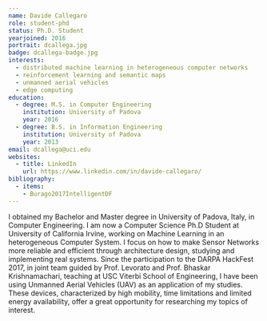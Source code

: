 ```yaml
---
name: Davide Callegaro
role: student-phd
status: Ph.D. Student
yearjoined: 2016
portrait: dcallega.jpg
badge: dcallega-badge.jpg
interests:
  - distributed machine learning in heterogeneous computer networks
  - reinforcement learning and semantic maps
  - unmanned aerial vehicles
  - edge computing
education:
  - degree: M.S. in Computer Engineering
    institution: University of Padova
    year: 2016
  - degree: B.S. in Information Engineering
    institution: University of Padova
    year: 2013
email: dcallega@uci.edu
websites:
  - title: LinkedIn
    url: https://www.linkedin.com/in/davide-callegaro/
bibliography:
  - items:
    - Burago2017IntelligentDF
---
```


I obtained my Bachelor and Master degree in University of Padova, Italy, in Computer Engineering.
I am now a Computer Science Ph.D Student at University of California Irvine, working on Machine Learning in an heterogeneous Computer System. I focus on how to make Sensor Networks more reliable and efficient through architecture design, studying and implementing real systems.
Since the participation to the DARPA HackFest 2017, in joint team guided by Prof. Levorato and Prof. Bhaskar Krishnamachari, teaching at USC Viterbi School of Engineering, I have been using Unmanned Aerial Vehicles (UAV) as an application of my studies.
These devices, characterized by high mobility, time limitations and limited energy availability, offer a great opportunity for researching my topics of interest.